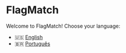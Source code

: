 # FlagMatch

Welcome to FlagMatch! Choose your language:

- 🇺🇸 [English](README.en.md)
- 🇧🇷 [Português](README.pt-br.md)
